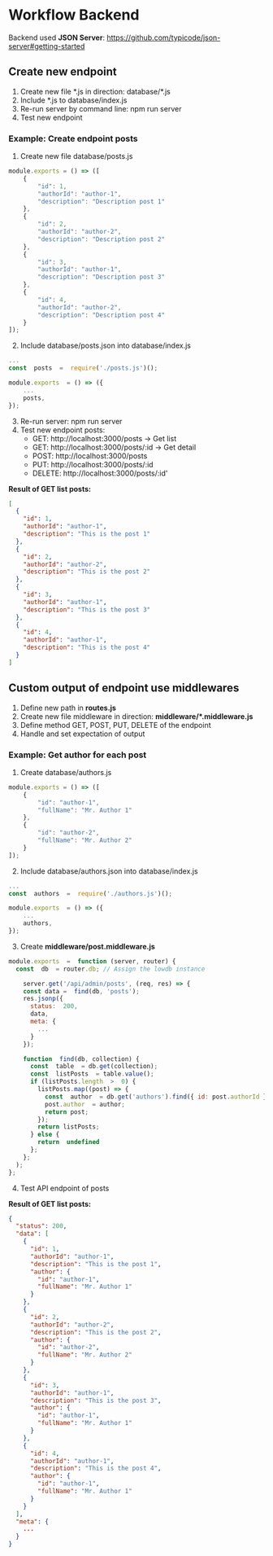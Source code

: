 # Workflow Backend

Backend used **JSON Server**: https://github.com/typicode/json-server#getting-started

## Create new endpoint

 1. Create new file \*.js in direction: database/\*.js
 2. Include \*.js to database/index.js
 3. Re-run server by command line: npm run server
 4. Test new endpoint

###  Example: Create endpoint posts

 1. Create new file database/posts.js

```javascript
module.exports = () => ([
	{
		"id": 1,
		"authorId": "author-1",
		"description": "Description post 1"
	},
	{
		"id": 2,
		"authorId": "author-2",
		"description": "Description post 2"
	},
	{
		"id": 3,
		"authorId": "author-1",
		"description": "Description post 3"
	},
	{
		"id": 4,
		"authorId": "author-2",
		"description": "Description post 4"
	}
]);
```

 2. Include database/posts.json into database/index.js

```javascript
...
const  posts  =  require('./posts.js')();

module.exports  = () => ({
	...
	posts,
});
```

 3. Re-run server: npm run server
 4. Test new endpoint posts:
	- GET: http://localhost:3000/posts -> Get list
	- GET: http://localhost:3000/posts/:id -> Get detail
	- POST: http://localhost:3000/posts
	- PUT: http://localhost:3000/posts/:id
	- DELETE: http://localhost:3000/posts/:id'

**Result of GET list posts:**
```Json
[
  {
    "id": 1,
    "authorId": "author-1",
    "description": "This is the post 1"
  },
  {
    "id": 2,
    "authorId": "author-2",
    "description": "This is the post 2"
  },
  {
    "id": 3,
    "authorId": "author-1",
    "description": "This is the post 3"
  },
  {
    "id": 4,
    "authorId": "author-1",
    "description": "This is the post 4"
  }
]
```

## Custom output of endpoint use middlewares

 1. Define new path in **routes.js**
 2. Create new file middleware in direction: **middleware/\*.middleware.js**
 3. Define method GET, POST, PUT, DELETE of the endpoint
 4. Handle and set expectation of output

### Example: Get author for each post

 1. Create database/authors.js

```javascript
module.exports = () => ([
	{
		"id": "author-1",
		"fullName": "Mr. Author 1"
	},
	{
		"id": "author-2",
		"fullName": "Mr. Author 2"
	}
]);
```

 2. Include database/authors.json into database/index.js

```javascript
...
const  authors  =  require('./authors.js')();

module.exports  = () => ({
	...
	authors,
});
```

 3. Create **middleware/post.middleware.js**

```javascript
module.exports  =  function (server, router) {
  const  db  = router.db; // Assign the lowdb instance

	server.get('/api/admin/posts', (req, res) => {
    const data =  find(db, 'posts');
    res.jsonp({
      status:  200,
      data,
      meta: {
        ...
      }
    });

    function  find(db, collection) {
      const  table  = db.get(collection);
      const  listPosts  = table.value();
      if (listPosts.length  >  0) {
        listPosts.map((post) => {
          const  author  = db.get('authors').find({ id: post.authorId }).value();
          post.author  = author;
          return post;
        });
        return listPosts;
      } else {
        return  undefined
      };
    };
  );
};
```
 4. Test API endpoint of posts

**Result of GET list posts:**
```json
{
  "status": 200,
  "data": [
    {
      "id": 1,
      "authorId": "author-1",
      "description": "This is the post 1",
      "author": {
        "id": "author-1",
        "fullName": "Mr. Author 1"
      }
    },
    {
      "id": 2,
      "authorId": "author-2",
      "description": "This is the post 2",
      "author": {
        "id": "author-2",
        "fullName": "Mr. Author 2"
      }
    },
    {
      "id": 3,
      "authorId": "author-1",
      "description": "This is the post 3",
      "author": {
        "id": "author-1",
        "fullName": "Mr. Author 1"
      }
    },
    {
      "id": 4,
      "authorId": "author-1",
      "description": "This is the post 4",
      "author": {
        "id": "author-1",
        "fullName": "Mr. Author 1"
      }
    }
  ],
  "meta": {
    ...
  }
}
```